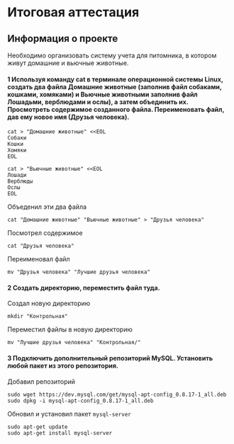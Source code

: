 
# Итоговая аттестация
## Информация о проекте
Необходимо организовать систему учета для питомника, в котором живут
домашние и вьючные животные.

#### 1 Используя команду cat в терминале операционной системы Linux, создать два файла Домашние животные (заполнив файл собаками, кошками, хомяками) и Вьючные животными заполнив файл Лошадьми, верблюдами и ослы), а затем объединить их. Просмотреть содержимое созданного файла. Переименовать файл, дав ему новое имя (Друзья человека).
```
cat > "Домашние животные" <<EOL
Собаки
Кошки
Хомяки
EOL
```
```
cat > "Вьючные животные" <<EOL
Лошади
Верблюды
Ослы
EOL
```
Объеденил эти два файла
```
cat "Домашние животные" "Вьючные животные" > "Друзья человека"
```
Посмотрел содержимое
```
cat "Друзья человека"
```
Переименовал файл
```
mv "Друзья человека" "Лучшие друзья человека"
```
#### 2 Создать директорию, переместить файл туда.
Создал новую директорию
```
mkdir "Контрольная"
```
Переместил файлы в новую директорию
```
mv "Лучшие друзья человека" "Контрольная/"
```
#### 3 Подключить дополнительный репозиторий MySQL. Установить любой пакет из этого репозитория.
Добавил репозиторий
```
sudo wget https://dev.mysql.com/get/mysql-apt-config_0.8.17-1_all.deb
sudo dpkg -i mysql-apt-config_0.8.17-1_all.deb
```
Обновил и установил пакет `mysql-server`
```
sudo apt-get update
sudo apt-get install mysql-server
```



